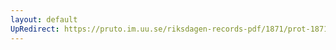 ```yaml
---
layout: default
UpRedirect: https://pruto.im.uu.se/riksdagen-records-pdf/1871/prot-1871--fk--123/prot-1871--fk--123_011.pdf
---
```

